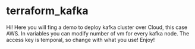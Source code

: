 # terraform_kafka
Hi!
Here you will fing a demo to deploy kafka cluster over Cloud, this case AWS.
In variables you can modify number of vm for every kafka node.
The access key is temporal, so change with what you use!
Enjoy!
